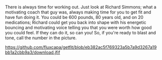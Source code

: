 There is always time for working out. Just look at Richard Simmons; what a motivating coach that guy was, always making time for you to get fit and have fun doing it. You could be 600 pounds, 80 years old, and on 20 medications; Richard could get you back into shape with his energetic bouncing and motivating voice telling you that you were worth how good you could feel. If they can do it, so can you! 
So, if you're ready to blast and tone, call the number in the picture.

https://github.com/fluxcapa/getfit/blob/eb382ac5f769323a5b7a9d3267a19bb1a2cbb9a3/download.jfif
